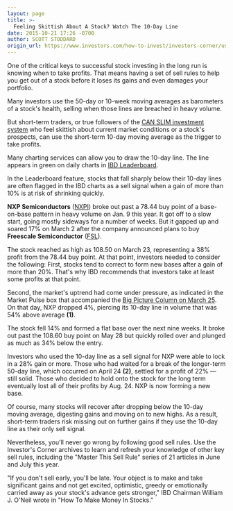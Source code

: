 ```yaml
---
layout: page
title: >-
  Feeling Skittish About A Stock? Watch The 10-Day Line
date: 2015-10-21 17:26 -0700
author: SCOTT STODDARD
origin_url: https://www.investors.com/how-to-invest/investors-corner/use-the-10day-line-to-take-profits
---
```





One of the critical keys to successful stock investing in the long run is knowing when to take profits. That means having a set of sell rules to help you get out of a stock before it loses its gains and even damages your portfolio.


Many investors use the 50-day or 10-week moving averages as barometers of a stock's health, selling when those lines are breached in heavy volume.


But short-term traders, or true followers of the [CAN SLIM investment system](http://education.investors.com/courselandingpage.aspx?id=735749&nav=IBDUCourse2) who feel skittish about current market conditions or a stock's prospects, can use the short-term 10-day moving average as the trigger to take profits.


Many charting services can allow you to draw the 10-day line. The line appears in green on daily charts in [IBD Leaderboard](http://leaderboard.investors.com/leaderboard/leaders/default.aspx).


In the Leaderboard feature, stocks that fall sharply below their 10-day lines are often flagged in the IBD charts as a sell signal when a gain of more than 10% is at risk of shrinking quickly.


**NXP Semiconductors** ([NXPI](https://research.investors.com/quote.aspx?symbol=NXPI)) broke out past a 78.44 buy point of a base-on-base pattern in heavy volume on Jan. 9 this year. It got off to a slow start, going mostly sideways for a number of weeks. But it gapped up and soared 17% on March 2 after the company announced plans to buy **Freescale Semiconductor** ([FSL](https://research.investors.com/quote.aspx?symbol=FSL)).


The stock reached as high as 108.50 on March 23, representing a 38% profit from the 78.44 buy point. At that point, investors needed to consider the following: First, stocks tend to correct to form new bases after a gain of more than 20%. That's why IBD recommends that investors take at least some profits at that point.


Second, the market's uptrend had come under pressure, as indicated in the Market Pulse box that accompanied the [Big Picture Column on March 25](http://news.investors.com/investing-the-big-picture/032515-745123-stocks-tumble-in-higher-trade-biotechs-chips-hit-hard.htm?ntt=biig+picture). On that day, NXP dropped 4%, piercing its 10-day line in volume that was 54% above average **(1)**.


The stock fell 14% and formed a flat base over the next nine weeks. It broke out past the 108.60 buy point on May 28 but quickly rolled over and plunged as much as 34% below the entry.


Investors who used the 10-day line as a sell signal for NXP were able to lock in a 28% gain or more. Those who had waited for a break of the longer-term 50-day line, which occurred on April 24 **(2)**, settled for a profit of 22% — still solid. Those who decided to hold onto the stock for the long term eventually lost all of their profits by Aug. 24. NXP is now forming a new base.


Of course, many stocks will recover after dropping below the 10-day moving average, digesting gains and moving on to new highs. As a result, short-term traders risk missing out on further gains if they use the 10-day line as their only sell signal.


Nevertheless, you'll never go wrong by following good sell rules. Use the Investor's Corner archives to learn and refresh your knowledge of other key sell rules, including the "Master This Sell Rule" series of 21 articles in June and July this year.


"If you don't sell early, you'll be late. Your object is to make and take significant gains and not get excited, optimistic, greedy or emotionally carried away as your stock's advance gets stronger," IBD Chairman William J. O'Neil wrote in "How To Make Money In Stocks."





